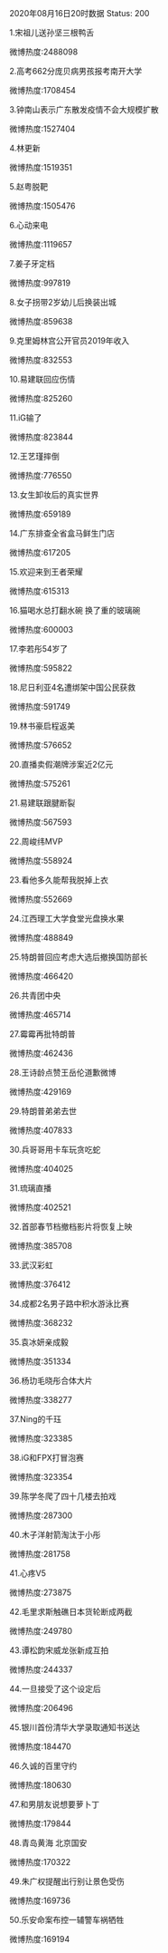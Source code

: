 2020年08月16日20时数据
Status: 200

1.宋祖儿送孙坚三根鸭舌

微博热度:2488098

2.高考662分庞贝病男孩报考南开大学

微博热度:1708454

3.钟南山表示广东散发疫情不会大规模扩散

微博热度:1527404

4.林更新

微博热度:1519351

5.赵粤脱靶

微博热度:1505476

6.心动来电

微博热度:1119657

7.姜子牙定档

微博热度:997819

8.女子拐带2岁幼儿后换装出城

微博热度:859638

9.克里姆林宫公开官员2019年收入

微博热度:832553

10.易建联回应伤情

微博热度:825260

11.iG输了

微博热度:823844

12.王艺瑾摔倒

微博热度:776550

13.女生卸妆后的真实世界

微博热度:659189

14.广东排查全省盒马鲜生门店

微博热度:617205

15.欢迎来到王者荣耀

微博热度:615313

16.猫喝水总打翻水碗 换了重的玻璃碗

微博热度:600003

17.李若彤54岁了

微博热度:595822

18.尼日利亚4名遭绑架中国公民获救

微博热度:591749

19.林书豪启程返美

微博热度:576652

20.直播卖假潮牌涉案近2亿元

微博热度:575261

21.易建联跟腱断裂

微博热度:567593

22.周峻纬MVP

微博热度:558924

23.看他多久能帮我脱掉上衣

微博热度:552669

24.江西理工大学食堂光盘换水果

微博热度:488849

25.特朗普回应考虑大选后撤换国防部长

微博热度:466420

26.共青团中央

微博热度:465714

27.霉霉再批特朗普

微博热度:462436

28.王诗龄点赞王岳伦道歉微博

微博热度:429169

29.特朗普弟弟去世

微博热度:407833

30.兵哥哥用卡车玩贪吃蛇

微博热度:404025

31.琉璃直播

微博热度:402521

32.首部春节档撤档影片将恢复上映

微博热度:385708

33.武汉彩虹

微博热度:376412

34.成都2名男子路中积水游泳比赛

微博热度:368232

35.袁冰妍亲成毅

微博热度:351334

36.杨玏毛晓彤合体大片

微博热度:338277

37.Ning的千珏

微博热度:323385

38.iG和FPX打冒泡赛

微博热度:323354

39.陈学冬爬了四十几楼去拍戏

微博热度:287300

40.木子洋射箭淘汰于小彤

微博热度:281758

41.心疼V5

微博热度:273875

42.毛里求斯触礁日本货轮断成两截

微博热度:249780

43.谭松韵宋威龙张新成互拍

微博热度:244337

44.一旦接受了这个设定后

微博热度:206496

45.银川首份清华大学录取通知书送达

微博热度:184470

46.久诚的百里守约

微博热度:180630

47.和男朋友说想要萝卜丁

微博热度:179844

48.青岛黄海 北京国安

微博热度:170322

49.朱广权提醒出行别让景色受伤

微博热度:169736

50.乐安命案布控一辅警车祸牺牲

微博热度:169194

